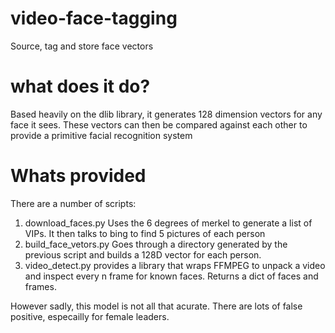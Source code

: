 # video-face-tagging
Source, tag and store face vectors

# what does it do?
Based heavily on the dlib library, it generates 128 dimension vectors for any face it sees. These vectors can then be compared against each other to provide a primitive facial recognition system

# Whats provided
There are a number of scripts: 

1) download_faces.py Uses the 6 degrees of merkel to generate a list of VIPs. It then talks to bing to find 5 pictures of each person
2) build_face_vetors.py Goes through a directory generated by the previous script and builds a 128D vector for each person. 
3) video_detect.py provides a library that wraps FFMPEG to unpack a video and inspect every n frame for known faces. Returns a dict of faces and frames.

However sadly, this model is not all that acurate. There are lots of false positive, especailly for female leaders. 
